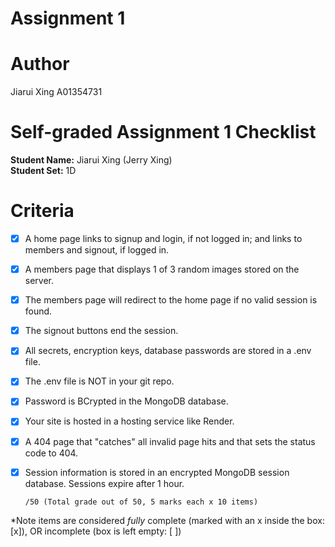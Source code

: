 # Assignment 1

# Author
Jiarui Xing
A01354731

# Self-graded Assignment 1 Checklist

**Student Name:** Jiarui Xing (Jerry Xing)  
**Student Set:** 1D

Criteria
========
- [x] A home page links to signup and login, if not logged in; and links to members and signout, if logged in.
- [x] A members page that displays 1 of 3 random images stored on the server.
- [x] The members page will redirect to the home page if no valid session is found.
- [x] The signout buttons end the session.
- [x] All secrets, encryption keys, database passwords are stored in a .env file.
- [x] The .env file is NOT in your git repo.
- [x] Password is BCrypted in the MongoDB database.
- [x] Your site is hosted in a hosting service like Render.
- [x] A 404 page that "catches" all invalid page hits and that sets the status code to 404.
- [x] Session information is stored in an encrypted MongoDB session database. Sessions expire after 1 hour.

      /50 (Total grade out of 50, 5 marks each x 10 items)

*Note items are considered *fully* complete (marked with an x inside the box: [x]), OR incomplete (box is left empty: [ ])
